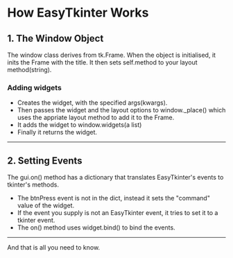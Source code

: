 # How EasyTkinter Works


## 1. The Window Object
The window class derives from tk.Frame. When the object is initialised, it inits the Frame with the title. It then sets self.method to your layout method(string).
### Adding widgets
- Creates the widget, with the specified args(kwargs).
- Then passes the widget and the layout options to window._place() which uses the appriate layout method to add it to the Frame.
- It adds the widget to window.widgets(a list)
- Finally it returns the widget.

---

## 2. Setting Events
The gui.on() method has a dictionary that translates EasyTkinter's events to tkinter's methods.
- The btnPress event is not in the dict, instead it sets the "command" value of the widget.
- If the event you supply is not an EasyTkinter event, it tries to set it to a tkinter event.
- The on() method uses widget.bind() to bind the events.


---

And that is all you need to know.
